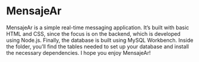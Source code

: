 # MensajeAr
MensajeAr is a simple real-time messaging application. It’s built with basic HTML and CSS, since the focus is on the backend, which is developed using Node.js. Finally, the database is built using MySQL Workbench. Inside the folder, you’ll find the tables needed to set up your database and install the necessary dependencies.
I hope you enjoy MensajeAr!
